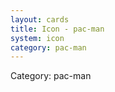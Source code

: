 ```yaml
---
layout: cards
title: Icon - pac-man
system: icon
category: pac-man
---
```

<div class="alert alert-secondary mb-4"><span class="i18n innerHTML-category">Category: </span><span class="i18n innerHTML-cat-pac-man">pac-man</span></div>
